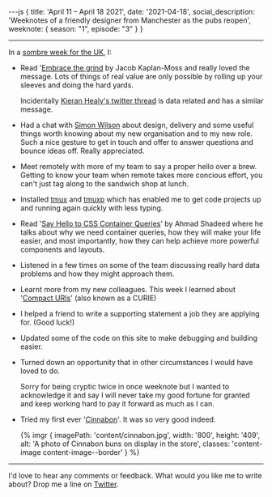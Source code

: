 ---js
{
title: 'April 11 &ndash; April 18 2021',
date: '2021-04-18',
social_description: 'Weeknotes of a friendly designer from Manchester as the pubs reopen',
weeknote: {
season: "1",
episode: "3"
}
}

---

In a [sombre week for the UK](https://www.bbc.co.uk/news/uk-56779068), I:

- Read '[Embrace the grind](https://jacobian.org/2021/apr/7/embrace-the-grind/) by Jacob Kaplan-Moss and really loved the message. Lots of things of real value are only possible by rolling up your sleeves and doing the hard yards.

  Incidentally [Kieran Healy's twitter thread](https://twitter.com/kjhealy/status/1383528639673688075?s=20) is data related and has a similar message.

- Had a chat with [Simon Wilson](https://ermlikeyeah.com) about design, delivery and some useful things worth knowing about my new organisation and to my new role. Such a nice gesture to get in touch and offer to answer questions and bounce ideas off. Really appreciated.
- Meet remotely with more of my team to say a proper hello over a brew. Getting to know your team when remote takes more concious effort, you can't just tag along to the sandwich shop at lunch.
- Installed [tmux](https://github.com/tmux/tmux/wiki) and [tmuxp](https://tmuxp.git-pull.com/) which has enabled me to get code projects up and running again quickly with less typing.
- Read '[Say Hello to CSS Container Queries](https://ishadeed.com/article/say-hello-to-css-container-queries/)' by Ahmad Shadeed where he talks about why we need container queries, how they will make your life easier, and most importantly, how they can help achieve more powerful components and layouts.
- Listened in a few times on some of the team discussing really hard data problems and how they might approach them.
- Learnt more from my new colleagues. This week I learned about '[Compact URIs](https://en.wikipedia.org/wiki/CURIE)' (also known as a CURIE)
- I helped a friend to write a supporting statement a job they are applying for. (Good luck!)
- Updated some of the code on this site to make debugging and building easier.
- Turned down an opportunity that in other circumstances I would have loved to do.

  Sorry for being cryptic twice in once weeknote but I wanted to acknowledge it and say I will never take my good fortune for granted and keep working hard to pay it forward as much as I can.

- Tried my first ever '[Cinnabon](https://www.cinnabon.uk/)'. It was so very good indeed.

  {% imgr { imagePath: 'content/cinnabon.jpg', width: '800', height: '409', alt: 'A photo of Cinnabon buns on display in the store', classes: 'content-image content-image--border' } %}

---

I'd love to hear any comments or feedback. What would you like me to write about? Drop me a line on [Twitter](https://twitter.com/paulmsmith).
